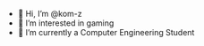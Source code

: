 - 👋 Hi, I’m @kom-z
- 👀 I’m interested in gaming 
- 🌱 I’m currently a Computer Engineering Student


